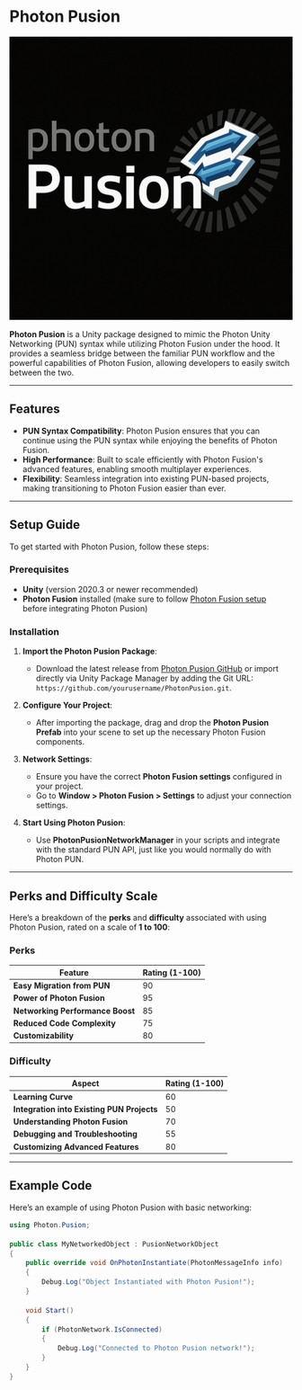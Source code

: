 # Photon Pusion

![Photon Pusion Logo](pusionlogo.png)

**Photon Pusion** is a Unity package designed to mimic the Photon Unity Networking (PUN) syntax while utilizing Photon Fusion under the hood. It provides a seamless bridge between the familiar PUN workflow and the powerful capabilities of Photon Fusion, allowing developers to easily switch between the two.

---

## Features

- **PUN Syntax Compatibility**: Photon Pusion ensures that you can continue using the PUN syntax while enjoying the benefits of Photon Fusion.
- **High Performance**: Built to scale efficiently with Photon Fusion's advanced features, enabling smooth multiplayer experiences.
- **Flexibility**: Seamless integration into existing PUN-based projects, making transitioning to Photon Fusion easier than ever.
  
---

## Setup Guide

To get started with Photon Pusion, follow these steps:

### Prerequisites
- **Unity** (version 2020.3 or newer recommended)
- **Photon Fusion** installed (make sure to follow [Photon Fusion setup](https://doc.photonengine.com/en-us/fusion/current/getting-started/intro) before integrating Photon Pusion)

### Installation
1. **Import the Photon Pusion Package**:
   - Download the latest release from [Photon Pusion GitHub](#) or import directly via Unity Package Manager by adding the Git URL: `https://github.com/yourusername/PhotonPusion.git`.

2. **Configure Your Project**:
   - After importing the package, drag and drop the **Photon Pusion Prefab** into your scene to set up the necessary Photon Fusion components.
   
3. **Network Settings**:
   - Ensure you have the correct **Photon Fusion settings** configured in your project.
   - Go to **Window > Photon Fusion > Settings** to adjust your connection settings.

4. **Start Using Photon Pusion**:
   - Use **PhotonPusionNetworkManager** in your scripts and integrate with the standard PUN API, just like you would normally do with Photon PUN.

---

## Perks and Difficulty Scale

Here’s a breakdown of the **perks** and **difficulty** associated with using Photon Pusion, rated on a scale of **1 to 100**:

### Perks

| Feature                           | Rating (1-100) |
|-----------------------------------|----------------|
| **Easy Migration from PUN**       | 90             |
| **Power of Photon Fusion**        | 95             |
| **Networking Performance Boost**  | 85             |
| **Reduced Code Complexity**       | 75             |
| **Customizability**               | 80             |

### Difficulty

| Aspect                            | Rating (1-100) |
|-----------------------------------|----------------|
| **Learning Curve**                | 60             |
| **Integration into Existing PUN Projects** | 50       |
| **Understanding Photon Fusion**   | 70             |
| **Debugging and Troubleshooting** | 55             |
| **Customizing Advanced Features** | 80             |

---

## Example Code

Here’s an example of using Photon Pusion with basic networking:

```csharp
using Photon.Pusion;

public class MyNetworkedObject : PusionNetworkObject
{
    public override void OnPhotonInstantiate(PhotonMessageInfo info)
    {
        Debug.Log("Object Instantiated with Photon Pusion!");
    }

    void Start()
    {
        if (PhotonNetwork.IsConnected)
        {
            Debug.Log("Connected to Photon Pusion network!");
        }
    }
}
